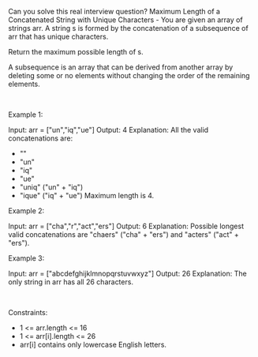 Can you solve this real interview question? Maximum Length of a Concatenated String with Unique Characters - You are given an array of strings arr. A string s is formed by the concatenation of a subsequence of arr that has unique characters.

Return the maximum possible length of s.

A subsequence is an array that can be derived from another array by deleting some or no elements without changing the order of the remaining elements.

 

Example 1:


Input: arr = ["un","iq","ue"]
Output: 4
Explanation: All the valid concatenations are:
- ""
- "un"
- "iq"
- "ue"
- "uniq" ("un" + "iq")
- "ique" ("iq" + "ue")
Maximum length is 4.


Example 2:


Input: arr = ["cha","r","act","ers"]
Output: 6
Explanation: Possible longest valid concatenations are "chaers" ("cha" + "ers") and "acters" ("act" + "ers").


Example 3:


Input: arr = ["abcdefghijklmnopqrstuvwxyz"]
Output: 26
Explanation: The only string in arr has all 26 characters.


 

Constraints:

 * 1 <= arr.length <= 16
 * 1 <= arr[i].length <= 26
 * arr[i] contains only lowercase English letters.
